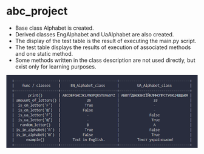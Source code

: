 # abc_project

- Base class Alphabet is created.
- Derived classes EngAlphabet and UaAlphabet are also created.
- The display of the test table is the result of executing the main.py script.
- The test table displays the results of execution of associated methods and one static method.
- Some methods written in the class description are not used directly, but exist only for learning purposes.

![Alt text](./table.png)
